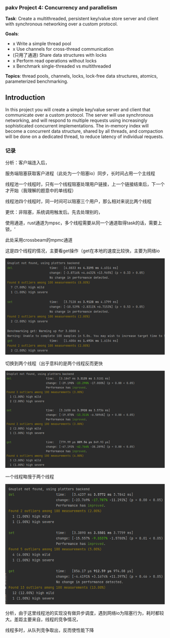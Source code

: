 ### pakv Project 4: Concurrency and parallelism

**Task**: Create a multithreaded, persistent key/value store server and client
with synchronous networking over a custom protocol.

**Goals**:

- x Write a simple thread pool
- x Use channels for cross-thread communication
- (只用了通道) Share data structures with locks
- x Perform read operations without locks
- x Benchmark single-threaded vs multithreaded

**Topics**: thread pools, channels, locks, lock-free data structures,
  atomics, parameterized benchmarking.

## Introduction

In this project you will create a simple key/value server and client that
communicate over a custom protocol. The server will use synchronous networking,
and will respond to multiple requests using increasingly sophisticated
concurrent implementations. The in-memory index will become a concurrent
data structure, shared by all threads, and compaction will be done on a
dedicated thread, to reduce latency of individual requests.

### 记录

分析：客户端连入后，

服务端阻塞获取客户进程（此处为一个阻塞io）同步，长时间占用一个主线程

​	线程池一个线程时，只有一个线程阻塞处理用户链接，上一个链接结束后，下一个才开始（我理解的题意中的单线程）

​	线程池四个线程时，同一时间可以阻塞三个用户，那么相对来说比两个线程

更优：非阻塞，系统调用触发后。先去处理别的，

使用通道，rust通道为mpsc，多个线程需要从同一个通道取得task的话，需要上锁，‘

  此处采用crossbeam的mpmc通道



这是四个线程的情况，主要看get操作（get在本地的速度比较快，主要为网络io

![image-20220801223628978](./bench_4thread.png)

切换到两个线程（出乎意料的是两个线程反而更快

![image-20220801223938226](bench_2thread.png)

一个线程略慢于两个线程

![image-20220801225043495](./bench_1thread.png)

分析，由于这里线程池的实现没有做异步调度，遇到网络io为阻塞行为，耗时都较大。差距主要来自，线程的竞争情况，

  线程多时，从队列竞争取出，反而使性能下降